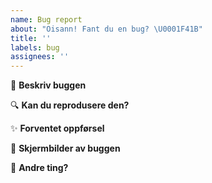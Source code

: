 ```yaml
---
name: Bug report
about: "Oisann! Fant du en bug? \U0001F41B"
title: ''
labels: bug
assignees: ''
---
```


:rotating_light: **Beskriv buggen**

:mag: **Kan du reprodusere den?**
<!-- Forklar stegene for å reprodusere!
1. Gå til '...'
2. Klikk på '....'
3. Scroll til '....'
4. Se feilen error
-->

:sparkles: **Forventet oppførsel**
<!-- Forklar gjerne hvordan du forventer at det funker -->

:camera_flash: **Skjermbilder av buggen**
<!-- Det holder å kopiere bildet og lime dett inn her, så lastes det opp automatisk! -->

:memo: **Andre ting?**
<!-- Er det noen andre ting du tenker på som kan være nyttig? -->
